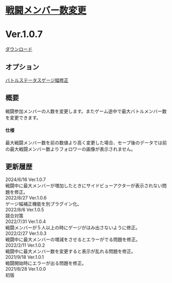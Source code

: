 # [戦闘メンバー数変更](https://raw.githubusercontent.com/nuun888/MZ/master/NUUN_MaxBattleMembers.js)
# Ver.1.0.7
[ダウンロード](https://raw.githubusercontent.com/nuun888/MZ/master/NUUN_MaxBattleMembers.js)  
## オプション
[バトルステータスゲージ幅修正](https://github.com/nuun888/MZ/blob/master/README/BattleGaugeWidthFix.md)  

## 概要

戦闘参加メンバーの人数を変更します。またゲーム途中で最大バトルメンバー数を変更できます。

#### 仕様
最大戦闘メンバー数を前の数値より高く変更した場合、セーブ後のデータでは前の最大戦闘メンバー数よりフォロワーの画像が表示されません。  

## 更新履歴
2024/6/16 Ver.1.0.7  
戦闘中に最大メンバーが増加したときにサイドビューアクターが表示されない問題を修正。  
2022/8/27 Ver.1.0.6  
ゲージ幅補正機能を別プラグイン化。  
2022/8/6 Ver.1.0.5  
競合対策  
2022/7/31 Ver.1.0.4  
戦闘メンバーが５人以上の時にゲージがはみ出さないように修正。  
2022/2/27 Ver.1.0.3  
戦闘中に最大メンバーの増減をさせるとエラーがでる問題を修正。  
2022/2/11 Ver.1.0.2  
戦闘中に最大メンバー数を変更すると表示が乱れる問題を修正。  
2021/9/18 Ver.1.0.1  
戦闘開始時にエラーが出る問題を修正。  
2021/8/28 Ver.1.0.0  
初版  
